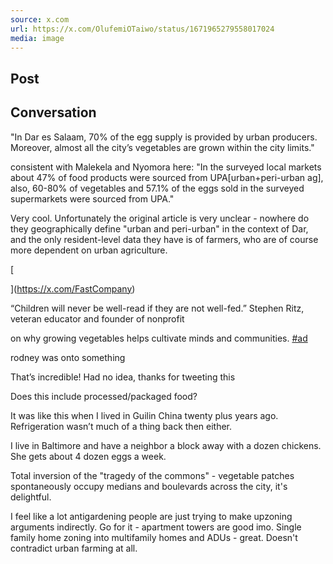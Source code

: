 ```yaml
---
source: x.com
url: https://x.com/OlufemiOTaiwo/status/1671965279558017024
media: image
---
```


## Post

## Conversation

"In Dar es Salaam, 70% of the egg supply is provided by urban producers. Moreover, almost all the city’s vegetables are grown within the city limits."



consistent with Malekela and Nyomora here: "In the surveyed local markets about 47% of food products were sourced from UPA\[urban+peri-urban ag\], also, 60-80% of vegetables and 57.1% of the eggs sold in the surveyed supermarkets were sourced from UPA."

Very cool. Unfortunately the original article is very unclear - nowhere do they geographically define "urban and peri-urban" in the context of Dar, and the only resident-level data they have is of farmers, who are of course more dependent on urban agriculture.

[





](https://x.com/FastCompany)

“Children will never be well-read if they are not well-fed.” Stephen Ritz, veteran educator and founder of nonprofit

on why growing vegetables helps cultivate minds and communities. [#ad](https://x.com/hashtag/ad?src=hashtag_click)

rodney was onto something

That’s incredible! Had no idea, thanks for tweeting this

Does this include processed/packaged food?

It was like this when I lived in Guilin China twenty plus years ago. Refrigeration wasn’t much of a thing back then either.

I live in Baltimore and have a neighbor a block away with a dozen chickens. She gets about 4 dozen eggs a week.

Total inversion of the "tragedy of the commons" - vegetable patches spontaneously occupy medians and boulevards across the city, it's delightful.

I feel like a lot antigardening people are just trying to make upzoning arguments indirectly. Go for it - apartment towers are good imo. Single family home zoning into multifamily homes and ADUs - great. Doesn't contradict urban farming at all.

